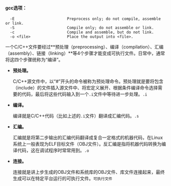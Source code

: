 #### gcc选项：

```
  -E                       Preprocess only; do not compile, assemble or link.
  -S                       Compile only; do not assemble or link.
  -c                       Compile and assemble, but do not link.
  -o <file>                Place the output into <file>.
```

一个C/C++文件要经过**预处理（preprocessing）、编译（compilation）、汇编（assembly）、链接（linking）**等4个步骤才能变成可执行文件。日常中，通常将这四个步骤统称为“编译”。

- **预处理。**

  C/C++源文件中，以“#”开头的命令被称为预处理命令。预处理就是要将包含（include）的文件插入源文件中、将宏定义展开、根据条件编译命令选择需要的代码，最后将这些代码输入到一个`.i`文件中等待进一步处理。`.i`

- **编译。**

  编译就是C/C++代码（比如上述的`.i`文件）翻译成汇编代码。`.s`

- **汇编。**

  汇编就是将第二步输出的汇编代码翻译成复合一定格式的机器代码，在Linux系统上一般表现为ELF目标文件（OBJ文件）。反汇编是指将机器代码转换为编译代码，这在调试程序时常常用到。`.o`

- **连接。**

  连接就是讲上步生成的OBJ文件和系统库的OBJ文件、库文件连接起来，最终生成可以在特定平台运行的可执行文件。`可执行文件`